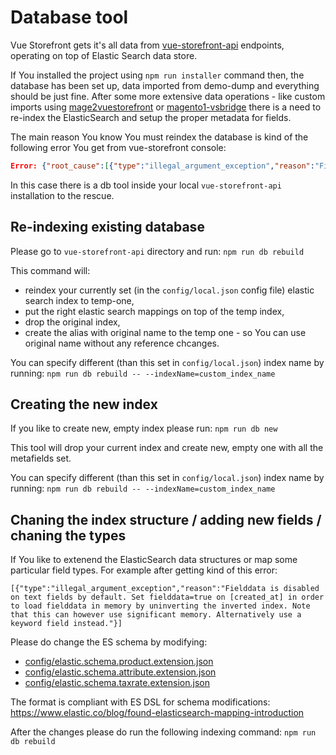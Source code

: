 # Database tool

Vue Storefront gets it's all data from [vue-storefront-api](https://github.com/DivanteLtd/vue-storefront-api) endpoints, operating on top of Elastic Search data store.

If You installed the project using `npm run installer` command then, the database has been set up, data imported from demo-dump and everything should be just fine.
After some more extensive data operations - like custom imports using [mage2vuestorefront](https://github.com/DivanteLtd/mage2vuestorefront) or [magento1-vsbridge](https://github.com/DivanteLtd/magento1-vsbridge) there is a need to re-index the ElasticSearch and setup the proper metadata for fields.

The main reason You know You must reindex the database is kind of the following error You get from vue-storefront console:

```json
Error: {"root_cause":[{"type":"illegal_argument_exception","reason":"Fielddata is disabled on text fields by default. Set fielddata=true on [created_at] in order to load fielddata in memory by uninverting the inverted index. Note that this can however use significant memory. Alternatively use a keyword field instead."}],"type":"search_phase_execution_exception","reason":"all shards failed","phase":"query","grouped":true,"failed_shards":[{"shard":0,"index":"vue_storefront_catalog_1521776807","node":"xIOeZW2lTwaprGXh6YLyCA","reason":{"type":"illegal_argument_exception","reason":"Fielddata is disabled on text fields by default. Set fielddata=true on [created_at] in order to load fielddata in memory by uninverting the inverted index. Note that this can however use significant memory. Alternatively use a keyword field instead."}}]}
```

In this case there is a db tool inside your local `vue-storefront-api` installation to the rescue.

## Re-indexing existing database

Please go to `vue-storefront-api` directory and run:
`npm run db rebuild`

This command will:
- reindex your currently set (in the `config/local.json` config file) elastic search index to temp-one,
- put the right elastic search mappings on top of the temp index,
- drop the original index,
- create the alias with original name to the temp one - so You can use original name without any reference chcanges.

You can specify different (than this set in `config/local.json`) index name by running:
`npm run db rebuild -- --indexName=custom_index_name`

## Creating the new index

If you like to create new, empty index please run:
`npm run db new`

This tool will drop your current index and create new, empty one with all the metafields set.


You can specify different (than this set in `config/local.json`) index name by running:
`npm run db rebuild -- --indexName=custom_index_name`

## Chaning the index structure / adding new fields / chaning the types

If You like to extenend the ElasticSearch data structures or map some particular field types. For example after getting kind of this error:

```
[{"type":"illegal_argument_exception","reason":"Fielddata is disabled on text fields by default. Set fielddata=true on [created_at] in order to load fielddata in memory by uninverting the inverted index. Note that this can however use significant memory. Alternatively use a keyword field instead."}]
```

Please do change the ES schema by modifying: 
- [config/elastic.schema.product.extension.json](https://github.com/DivanteLtd/vue-storefront-api/blob/master/config/elastic.schema.product.extension.json)
- [config/elastic.schema.attribute.extension.json](https://github.com/DivanteLtd/vue-storefront-api/blob/master/config/elastic.schema.attribute.extension.json)
- [config/elastic.schema.taxrate.extension.json](https://github.com/DivanteLtd/vue-storefront-api/blob/master/config/elastic.schema.taxrate.extension.json)

The format is compliant with ES DSL for schema modifications: https://www.elastic.co/blog/found-elasticsearch-mapping-introduction

After the changes please do run the following indexing command:
`npm run db rebuild`

